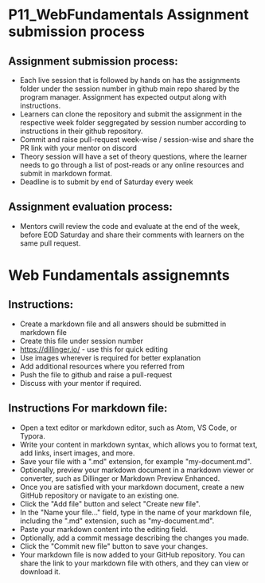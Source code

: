 # P11_WebFundamentals Assignment submission process

## Assignment submission process:
- Each live session that is followed by hands on has the assignments folder under the session number in github main repo shared by the program manager.
Assignment has expected output along with instructions.
- Learners can clone the repository and submit the assignment in the respective week folder seggregated by session number according to instructions in their github repository.
- Commit and raise pull-request week-wise / session-wise and share the PR link with your mentor on discord
- Theory session will have a set of theory questions, where the learner needs to go through a list of post-reads or any online resources and submit in markdown format.
- Deadline is to submit by end of Saturday every week
## Assignment evaluation process:
- Mentors cwill review the code and evaluate at the end of the week, before EOD Saturday and share their comments with learners on the same pull request.


# Web Fundamentals assignemnts
## Instructions:
- Create a markdown file and all answers should be submitted in markdown file
- Create this file under session number
- https://dillinger.io/ - use this for quick editing
- Use images wherever is required for better explanation
- Add additional resources where you referred from
- Push the file to github and raise a pull-request
- Discuss with your mentor if required.
## Instructions For markdown file:
- Open a text editor or markdown editor, such as Atom, VS Code, or Typora.
- Write your content in markdown syntax, which allows you to format text, add links, insert images, and more.
- Save your file with a ".md" extension, for example "my-document.md".
- Optionally, preview your markdown document in a markdown viewer or converter, such as Dillinger or Markdown Preview Enhanced.
- Once you are satisfied with your markdown document, create a new GitHub repository or navigate to an existing one.
- Click the "Add file" button and select "Create new file".
- In the "Name your file..." field, type in the name of your markdown file, including the ".md" extension, such as "my-document.md".
- Paste your markdown content into the editing field.
- Optionally, add a commit message describing the changes you made.
- Click the "Commit new file" button to save your changes.
- Your markdown file is now added to your GitHub repository. You can share the link to your markdown file with others, and they can view or download it.

